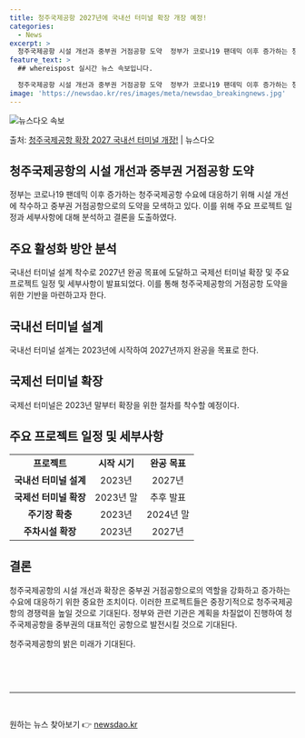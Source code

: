 ```yaml
---
title: 청주국제공항 2027년에 국내선 터미널 확장 개장 예정!
categories:
  - News
excerpt: >
  청주국제공항 시설 개선과 중부권 거점공항 도약  정부가 코로나19 팬데믹 이후 증가하는 청주국제공항 수요에 …
feature_text: >
  ## whereispost 실시간 뉴스 속보입니다.

  청주국제공항 시설 개선과 중부권 거점공항 도약  정부가 코로나19 팬데믹 이후 증가하는 청주국제공항 수요에 …
image: 'https://newsdao.kr/res/images/meta/newsdao_breakingnews.jpg'
---
```


![뉴스다오 속보](https://newsdao.kr/res/images/meta/newsdao_breakingnews.jpg)

<p>출처: <a href="https://newsdao.kr/4293" rel="dofollow">청주국제공항 확장 2027 국내선 터미널 개장!</a> | 뉴스다오</p>

<h2 data-ke-size="size26">청주국제공항의 시설 개선과 중부권 거점공항 도약</h2>
<p data-ke-size="size16">정부는 코로나19 팬데믹 이후 증가하는 청주국제공항 수요에 대응하기 위해 시설 개선에 착수하고 중부권 거점공항으로의 도약을 모색하고 있다. 이를 위해 주요 프로젝트 일정과 세부사항에 대해 분석하고 결론을 도출하였다.</p>

<h2 data-ke-size="size24">주요 활성화 방안 분석</h2>
<p data-ke-size="size16">국내선 터미널 설계 착수로 2027년 완공 목표에 도달하고 국제선 터미널 확장 및 주요 프로젝트 일정 및 세부사항이 발표되었다. 이를 통해 청주국제공항의 거점공항 도약을 위한 기반을 마련하고자 한다.</p>

<h2 data-ke-size="size24">국내선 터미널 설계</h2>
<p data-ke-size="size16">국내선 터미널 설계는 2023년에 시작하여 2027년까지 완공을 목표로 한다.</p>

<h2 data-ke-size="size24">국제선 터미널 확장</h2>
<p data-ke-size="size16">국제선 터미널은 2023년 말부터 확장을 위한 절차를 착수할 예정이다.</p>

<h2 data-ke-size="size24">주요 프로젝트 일정 및 세부사항</h2>
<table>
	<tbody>
		<tr>
			<td style="text-align: center; height: 17px;"><b>프로젝트</b></td>
			<td style="text-align: center; height: 17px;"><b>시작 시기</b></td>
			<td style="text-align: center; height: 17px;"><b>완공 목표</b></td>
		</tr>
		<tr>
			<td style="text-align: center; height: 17px;"><b>국내선 터미널 설계</b></td>
			<td style="text-align: center; height: 17px;">2023년</td>
			<td style="text-align: center; height: 17px;">2027년</td>
		</tr>
		<tr>
			<td style="text-align: center; height: 17px;"><b>국제선 터미널 확장</b></td>
			<td style="text-align: center; height: 17px;">2023년 말</td>
			<td style="text-align: center; height: 17px;">추후 발표</td>
		</tr>
		<tr>
			<td style="text-align: center; height: 17px;"><b>주기장 확충</b></td>
			<td style="text-align: center; height: 17px;">2023년</td>
			<td style="text-align: center; height: 17px;">2024년 말</td>
		</tr>
		<tr>
			<td style="text-align: center; height: 17px;"><b>주차시설 확장</b></td>
			<td style="text-align: center; height: 17px;">2023년</td>
			<td style="text-align: center; height: 17px;">2027년</td>
		</tr>
	</tbody>
</table>

<h2 data-ke-size="size24">결론</h2>
<p data-ke-size="size16">청주국제공항의 시설 개선과 확장은 중부권 거점공항으로의 역할을 강화하고 증가하는 수요에 대응하기 위한 중요한 조치이다. 이러한 프로젝트들은 중장기적으로 청주국제공항의 경쟁력을 높일 것으로 기대된다. 정부와 관련 기관은 계획을 차질없이 진행하여 청주국제공항을 중부권의 대표적인 공항으로 발전시킬 것으로 기대된다.</p>

<p data-ke-size="size16">청주국제공항의 밝은 미래가 기대된다.</p>

<p data-ke-size="size16">&nbsp;</p>

<p data-ke-size="size16">&nbsp;</p>

<hr>

<p data-ke-size="size16">&nbsp;</p>
 

원하는 뉴스 찾아보기 👉 <a href="https://newsdao.kr" rel="dofollow">newsdao.kr</a>


